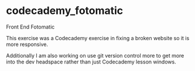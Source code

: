 # codecademy_fotomatic
Front End Fotomatic

This exercise was a Codecademy exercise in fixing a broken website so it is more responsive.

Additionally I am also working on use git version control more to get more into the dev headspace rather than just Codecademy lesson windows.
